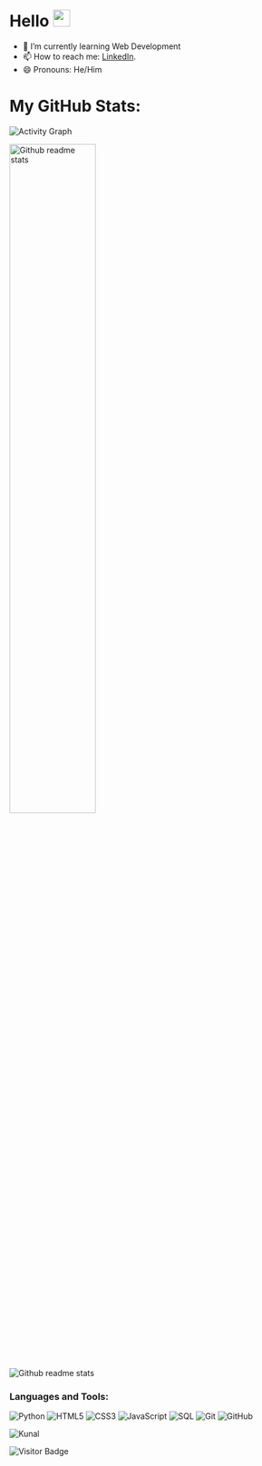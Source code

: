 # Hello <img src="https://raw.githubusercontent.com/MartinHeinz/MartinHeinz/master/wave.gif" width="30px" height="30px">

- 🌱 I’m currently learning Web Development
- 📫 How to reach me: [LinkedIn](https://www.linkedin.com/in/kunal-patil-4ba636218/).
- 😄 Pronouns: He/Him

# My GitHub Stats:
<p align="left"><img src="https://activity-graph.herokuapp.com/graph?username=kunalp03&theme=react-dark" alt="Activity Graph"></p>
<p align="left"><img src="https://github-readme-stats.vercel.app/api?username=kunalp03&show_icons=true&theme=radical" alt="Github readme stats" width="55%"></p>
<p align="left"><img src="https://github-profile-trophy.vercel.app/?username=kunalp03&theme=juicyfresh&rank=SSS,SS,S,AAA,AA,A,B,C,UNKNOWN SECRET&column=5&row=1" alt="Github readme stats"></p>

<h3 align="left">Languages and Tools:</h3>

![Python](https://img.shields.io/badge/-Python-black?style=flat-square&logo=Python)
![HTML5](https://img.shields.io/badge/-HTML5-E34F26?style=flat-square&logo=html5&logoColor=white)
![CSS3](https://img.shields.io/badge/-CSS3-1572B6?style=flat-square&logo=css3)
![JavaScript](https://img.shields.io/badge/-JavaScript-purple?style=plastic&logo=javascript)
![SQL](https://img.shields.io/badge/-SQL-green?style=plastic&logo=Microsoft-SQL-Server)
![Git](https://img.shields.io/badge/-Git-black?style=flat-square&logo=git)
![GitHub](https://img.shields.io/badge/-GitHub-181717?style=flat-square&logo=github)  


<p><img align="center" src="https://github-readme-stats.vercel.app/api/top-langs/?username=kunalp03&layout=compact" alt="Kunal" /></p>

![Visitor Badge](https://visitor-badge.laobi.icu/badge?page_id=kunalp03.kunalp03)

